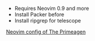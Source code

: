 - Requires Neovim 0.9 and more
- Install Packer before
- Install ripgrep for telescope

[Neovim config of The Primeagen](https://github.com/ThePrimeagen/init.lua)
